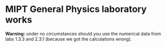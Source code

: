 MIPT General Physics laboratory works
=====================================
**Warning:** under no circumstances should you use the numerical data from labs 1.3.3 and 2.3.1 (because we got the calculations wrong).
